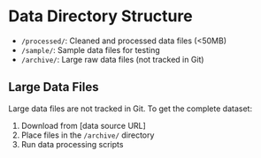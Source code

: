 # Data Directory Structure

- `/processed/`: Cleaned and processed data files (<50MB)
- `/sample/`: Sample data files for testing
- `/archive/`: Large raw data files (not tracked in Git)

## Large Data Files
Large data files are not tracked in Git. To get the complete dataset:
1. Download from [data source URL]
2. Place files in the `/archive/` directory
3. Run data processing scripts